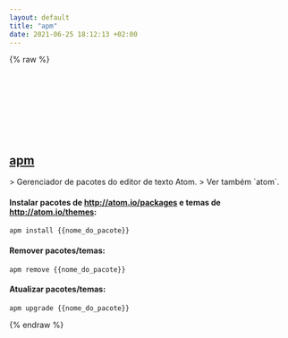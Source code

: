 ```yaml
---
layout: default
title: "apm"
date: 2021-06-25 18:12:13 +02:00
---
```

{% raw %}
<h2 id="apm">
  <a href="/pt_br/common/apm.html">apm</a> <a href="#apm"><svg class="icon">
    <use href="/assets/images/unicode_sprite.svg#link" />
  </svg></a>
</h2>
> Gerenciador de pacotes do editor de texto Atom.
> Ver também `atom`.

#### Instalar pacotes de http://atom.io/packages e temas de http://atom.io/themes:
```shell
apm install {{nome_do_pacote}}
```
#### Remover pacotes/temas:
```shell
apm remove {{nome_do_pacote}}
```
#### Atualizar pacotes/temas:
```shell
apm upgrade {{nome_do_pacote}}
```
{% endraw %}